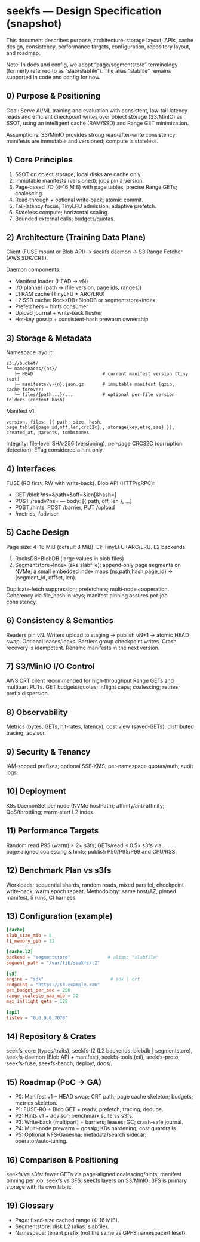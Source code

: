 # seekfs — Design Specification (snapshot)

This document describes purpose, architecture, storage layout, APIs, cache design, consistency, performance targets, configuration, repository layout, and roadmap.

Note: In docs and config, we adopt “page/segmentstore” terminology (formerly referred to as “slab/slabfile”). The alias “slabfile” remains supported in code and config for now.

## 0) Purpose & Positioning

Goal: Serve AI/ML training and evaluation with consistent, low‑tail‑latency reads and efficient checkpoint writes over object storage (S3/MinIO) as SSOT, using an intelligent cache (RAM/SSD) and Range GET minimization.

Assumptions: S3/MinIO provides strong read‑after‑write consistency; manifests are immutable and versioned; compute is stateless.

## 1) Core Principles
1. SSOT on object storage; local disks are cache only.
2. Immutable manifests (versioned); jobs pin a version.
3. Page‑based I/O (4–16 MiB) with page tables; precise Range GETs; coalescing.
4. Read‑through + optional write‑back; atomic commit.
5. Tail‑latency focus; TinyLFU admission; adaptive prefetch.
6. Stateless compute; horizontal scaling.
7. Bounded external calls; budgets/quotas.

## 2) Architecture (Training Data Plane)

Client (FUSE mount or Blob API) → seekfs daemon → S3 Range Fetcher (AWS SDK/CRT).

Daemon components:
- Manifest loader (HEAD → vN)
- I/O planner (path → (file version, page ids, ranges))
- L1 RAM cache (TinyLFU + ARC/LRU)
- L2 SSD cache: RocksDB+BlobDB or segmentstore+index
- Prefetchers + hints consumer
- Upload journal + write‑back flusher
- Hot‑key gossip + consistent‑hash prewarm ownership

## 3) Storage & Metadata

Namespace layout:

```
s3://bucket/
└─ namespaces/{ns}/
   ├─ HEAD                          # current manifest version (tiny text)
   ├─ manifests/v-{n}.json.gz       # immutable manifest (gzip, cache‑forever)
   └─ files/{path...}/...           # optional per‑file version folders (content hash)
```

Manifest v1:

```
version, files: [{ path, size, hash, page_table[{page_id,off,len,crc32c}], storage{key,etag,sse} }], created_at, parents, tombstones
```

Integrity: file‑level SHA‑256 (versioning), per‑page CRC32C (corruption detection). ETag considered a hint only.

## 4) Interfaces

FUSE (RO first; RW with write‑back). Blob API (HTTP/gRPC):
- GET /blob?ns=&path=&off=&len[&hash=]
- POST /readv?ns= — body: [{ path, off, len }, ...]
- POST /hints, POST /barrier, PUT /upload
- /metrics, /advisor

## 5) Cache Design

Page size: 4–16 MiB (default 8 MiB). L1: TinyLFU+ARC/LRU. L2 backends:
1) RocksDB+BlobDB (large values in blob files)
2) Segmentstore+Index (aka slabfile): append‑only page segments on NVMe; a small embedded index maps (ns,path,hash,page_id) → (segment_id, offset, len).

Duplicate‑fetch suppression; prefetchers; multi‑node cooperation. Coherency via file_hash in keys; manifest pinning assures per‑job consistency.

## 6) Consistency & Semantics

Readers pin vN. Writers upload to staging → publish vN+1 → atomic HEAD swap. Optional leases/locks. Barriers group checkpoint writes. Crash recovery is idempotent. Rename manifests in the next version.

## 7) S3/MinIO I/O Control

AWS CRT client recommended for high‑throughput Range GETs and multipart PUTs. GET budgets/quotas; inflight caps; coalescing; retries; prefix dispersion.

## 8) Observability

Metrics (bytes, GETs, hit‑rates, latency), cost view (saved‑GETs), distributed tracing, advisor.

## 9) Security & Tenancy

IAM‑scoped prefixes; optional SSE‑KMS; per‑namespace quotas/auth; audit logs.

## 10) Deployment

K8s DaemonSet per node (NVMe hostPath); affinity/anti‑affinity; QoS/throttling; warm‑start L2 index.

## 11) Performance Targets

Random read P95 (warm) ≥ 2× s3fs; GETs/read ≤ 0.5× s3fs via page‑aligned coalescing & hints; publish P50/P95/P99 and CPU/RSS.

## 12) Benchmark Plan vs s3fs

Workloads: sequential shards, random reads, mixed parallel, checkpoint write‑back, warm epoch repeat. Methodology: same host/AZ, pinned manifest, 5 runs, CI harness.

## 13) Configuration (example)

```toml
[cache]
slab_size_mib = 8
l1_memory_gib = 32

[cache.l2]
backend = "segmentstore"              # alias: "slabfile"
segment_path = "/var/lib/seekfs/l2"

[s3]
engine = "sdk"                         # sdk | crt
endpoint = "https://s3.example.com"
get_budget_per_sec = 200
range_coalesce_max_mib = 32
max_inflight_gets = 128

[api]
listen = "0.0.0.0:7070"
```

## 14) Repository & Crates

seekfs-core (types/traits), seekfs-l2 (L2 backends: blobdb | segmentstore), seekfs-daemon (Blob API + manifest), seekfs-tools (ctl), seekfs-proto, seekfs-fuse, seekfs-bench, deploy/, docs/.

## 15) Roadmap (PoC → GA)

- P0: Manifest v1 + HEAD swap; CRT path; page cache skeleton; budgets; metrics skeleton.
- P1: FUSE‑RO + Blob GET + readv; prefetch; tracing; dedupe.
- P2: Hints v1 + advisor; benchmark suite vs s3fs.
- P3: Write‑back (multipart) + barriers; leases; GC; crash‑safe journal.
- P4: Multi‑node prewarm + gossip; K8s hardening; cost guardrails.
- P5: Optional NFS‑Ganesha; metadata/search sidecar; operator/auto‑tuning.

## 16) Comparison & Positioning

seekfs vs s3fs: fewer GETs via page‑aligned coalescing/hints; manifest pinning per job. seekfs vs 3FS: seekfs layers on S3/MinIO; 3FS is primary storage with its own fabric.

## 19) Glossary

- Page: fixed‑size cached range (4–16 MiB). 
- Segmentstore: disk L2 (alias: slabfile). 
- Namespace: tenant prefix (not the same as GPFS namespace/fileset).

